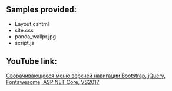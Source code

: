 ## Samples provided:
* Layout.cshtml
* site.css
* panda_wallpr.jpg
* script.js


## YouTube link:
[Сворачивающееся меню верхней навигации Bootstrap, jQuery, Fontawesome, ASP.NET Core, VS2017](https://youtu.be/RMYkhFE1uJU)
